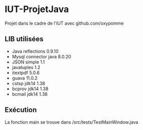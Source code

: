 # IUT-ProjetJava

Projet dans le cadre de l'IUT avec github.com/oxypomme

## LIB utilisées

* Java reflections 0.9.10
* Mysql connector java 8.0.20
* JSON simple 1.1
* javatuples 1.2
* itextpdf 5.0.6
* guava 11.0.2
* cstsp jdk14 1.38
* bcprov jdk14 1.38
* bcmail jdk14 1.38

## Exécution

La fonction main se trouve dans /src/tests/TestMainWindow.java